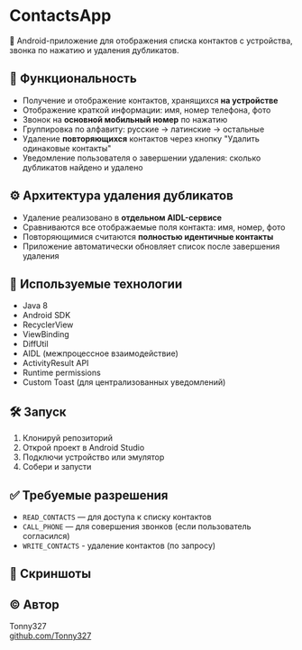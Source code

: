 # ContactsApp

📱 Android-приложение для отображения списка контактов с устройства, звонка по нажатию и удаления дубликатов.

## 🧩 Функциональность

- Получение и отображение контактов, хранящихся **на устройстве**
- Отображение краткой информации: имя, номер телефона, фото
- Звонок на **основной мобильный номер** по нажатию
- Группировка по алфавиту: русские → латинские → остальные
- Удаление **повторяющихся** контактов через кнопку "Удалить одинаковые контакты"
- Уведомление пользователя о завершении удаления: сколько дубликатов найдено и удалено

## ⚙️ Архитектура удаления дубликатов

- Удаление реализовано в **отдельном AIDL-сервисе**
- Сравниваются все отображаемые поля контакта: имя, номер, фото
- Повторяющимися считаются **полностью идентичные контакты**
- Приложение автоматически обновляет список после завершения удаления


## 📂 Используемые технологии

- Java 8
- Android SDK
- RecyclerView
- ViewBinding
- DiffUtil
- AIDL (межпроцессное взаимодействие)
- ActivityResult API
- Runtime permissions
- Custom Toast (для централизованных уведомлений)

## 🛠 Запуск

1. Клонируй репозиторий
2. Открой проект в Android Studio
3. Подключи устройство или эмулятор
4. Собери и запусти

## ✅ Требуемые разрешения

- `READ_CONTACTS` — для доступа к списку контактов
- `CALL_PHONE` — для совершения звонков (если пользователь согласился)
- `WRITE_CONTACTS` - удаление контактов (по запросу)

## 📸 Скриншоты



## © Автор

Tonny327  
[github.com/Tonny327](https://github.com/Tonny327)

